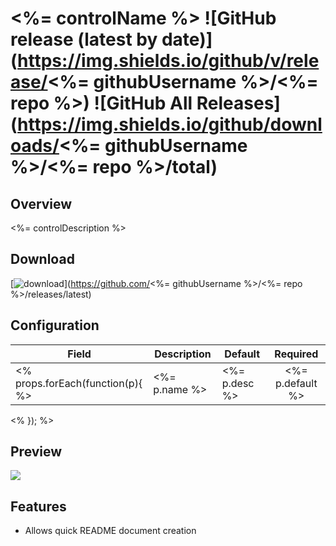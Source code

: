 # <%= controlName %> ![GitHub release (latest by date)](https://img.shields.io/github/v/release/<%= githubUsername %>/<%= repo %>) ![GitHub All Releases](https://img.shields.io/github/downloads/<%= githubUsername %>/<%= repo %>/total)

## Overview

<%= controlDescription %>

## Download

[![download](https://user-images.githubusercontent.com/14048382/27844360-c7ea9670-6174-11e7-8658-80d356c1ba8f.png)](https://github.com/<%= githubUsername %>/<%= repo %>/releases/latest)

## Configuration

| Field | Description | Default | Required |
| - | - | - | :-: |
<% props.forEach(function(p){ %>| <%= p.name %> | <%= p.desc %> | <%= p.default %> | <% if(p.required == 'true'){ %>:heavy_check_mark:<% } else{ %>:x:<% } %> |
<% }); %>

## Preview

![](<%- previewImage %>)    

## Features

- Allows quick README document creation